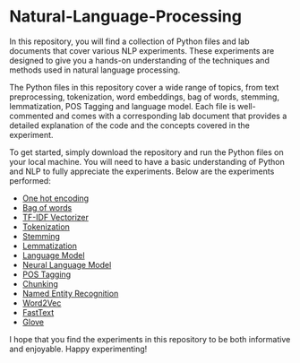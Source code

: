 # Natural-Language-Processing

In this repository, you will find a collection of Python files and lab documents that cover various NLP experiments. These experiments are designed to give you a hands-on understanding of the techniques and methods used in natural language processing.

The Python files in this repository cover a wide range of topics, from text preprocessing, tokenization, word embeddings, bag of words, stemming, lemmatization, POS Tagging and language model. Each file is well-commented and comes with a corresponding lab document that provides a detailed explanation of the code and the concepts covered in the experiment.

To get started, simply download the repository and run the Python files on your local machine. You will need to have a basic understanding of Python and NLP to fully appreciate the experiments. Below are the experiments performed:

- [One hot encoding](https://github.com/VivekSai07/Natural-Language-Processing/blob/main/Lab%201/Lab_1.ipynb)
- [Bag of words](https://github.com/VivekSai07/Natural-Language-Processing/blob/main/Lab%201/Lab_1.ipynb)
- [TF-IDF Vectorizer](https://github.com/VivekSai07/Natural-Language-Processing/blob/main/Lab%201/Lab_1.ipynb)
- [Tokenization](https://github.com/VivekSai07/Natural-Language-Processing/blob/main/Lab%202/Lab_2.ipynb)
- [Stemming](https://github.com/VivekSai07/Natural-Language-Processing/blob/main/Lab%202/Lab_2.ipynb)
- [Lemmatization](https://github.com/VivekSai07/Natural-Language-Processing/blob/main/Lab%202/Lab_2.ipynb)
- [Language Model](https://github.com/VivekSai07/Natural-Language-Processing/blob/main/Lab%203/Lab_3.ipynb)
- [Neural Language Model](https://github.com/VivekSai07/Natural-Language-Processing/blob/main/Lab%203/Lab_3.ipynb)
- [POS Tagging](https://github.com/VivekSai07/Natural-Language-Processing/blob/main/Lab%204/LAB-4.ipynb)
- [Chunking](https://github.com/VivekSai07/Natural-Language-Processing/blob/main/Lab%204/LAB-4.ipynb)
- [Named Entity Recognition](https://github.com/VivekSai07/Natural-Language-Processing/blob/main/Lab%204/LAB-4.ipynb)
- [Word2Vec](https://github.com/VivekSai07/Natural-Language-Processing/blob/main/Lab%205/Lab-5.ipynb)
- [FastText](https://github.com/VivekSai07/Natural-Language-Processing/blob/main/Lab%205/Lab-5.ipynb)
- [Glove](https://github.com/VivekSai07/Natural-Language-Processing/blob/main/Lab%205/Lab-5.ipynb)

I hope that you find the experiments in this repository to be both informative and enjoyable. Happy experimenting!



